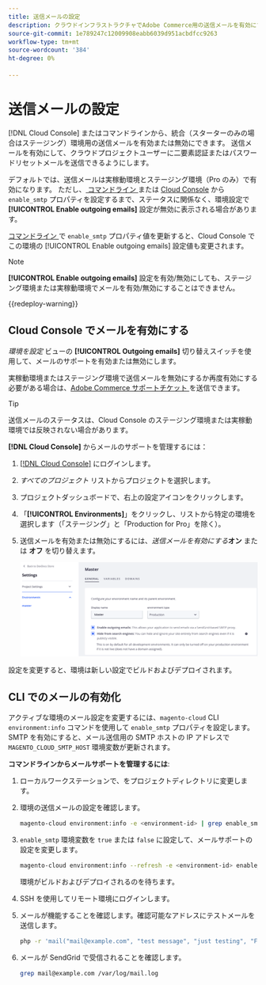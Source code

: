 ```yaml
---
title: 送信メールの設定
description: クラウドインフラストラクチャでAdobe Commerce用の送信メールを有効にする方法を説明します。
source-git-commit: 1e789247c12009908eabb6039d951acbdfcc9263
workflow-type: tm+mt
source-wordcount: '384'
ht-degree: 0%

---
```


# 送信メールの設定

[!DNL Cloud Console] またはコマンドラインから、統合（スターターのみの場合はステージング）環境用の送信メールを有効または無効にできます。 送信メールを有効にして、クラウドプロジェクトユーザーに二要素認証またはパスワードリセットメールを送信できるようにします。

デフォルトでは、送信メールは実稼動環境とステージング環境（Pro のみ）で有効になります。 ただし、[ コマンドライン ](#enable-emails-in-the-cli) または [Cloud Console](outgoing-emails.md#enable-emails-in-the-cloud-console) から `enable_smtp` プロパティを設定するまで、ステータスに関係なく、環境設定で **[!UICONTROL Enable outgoing emails]** 設定が無効に表示される場合があります。

[ コマンドライン ](#enable-emails-in-the-cli) で `enable_smtp` プロパティ値を更新すると、Cloud Console でこの環境の [!UICONTROL Enable outgoing emails] 設定値も変更されます。

>[!NOTE]
>
>**[!UICONTROL Enable outgoing emails]** 設定を有効/無効にしても、ステージング環境または実稼動環境でメールを有効/無効にすることはできません。

{{redeploy-warning}}

## Cloud Console でメールを有効にする

_環境を設定_ ビューの **[!UICONTROL Outgoing emails]** 切り替えスイッチを使用して、メールのサポートを有効または無効にします。

実稼動環境またはステージング環境で送信メールを無効にするか再度有効にする必要がある場合は、[Adobe Commerce サポートチケット ](https://experienceleague.adobe.com/ja/docs/commerce-knowledge-base/kb/help-center-guide/magento-help-center-user-guide) を送信できます。

>[!TIP]
>
>送信メールのステータスは、Cloud Console のステージング環境または実稼動環境では反映されない場合があります。

**[!DNL Cloud Console]** からメールのサポートを管理するには：

1. [[!DNL Cloud Console]](https://console.adobecommerce.com) にログインします。
1. _すべてのプロジェクト_ リストからプロジェクトを選択します。
1. プロジェクトダッシュボードで、右上の設定アイコンをクリックします。
1. 「**[!UICONTROL Environments]**」をクリックし、リストから特定の環境を選択します（「ステージング」と「Production for Pro」を除く）。
1. 送信メールを有効または無効にするには、_送信メールを有効にする_&#x200B;**オン** または **オフ** を切り替えます。

   ![ 送信メール設定を有効にする ](../../assets/outgoing-emails.png)

設定を変更すると、環境は新しい設定でビルドおよびデプロイされます。

## CLI でのメールの有効化

アクティブな環境のメール設定を変更するには、`magento-cloud` CLI `environment:info` コマンドを使用して `enable_smtp` プロパティを設定します。 SMTP を有効にすると、メール送信用の SMTP ホストの IP アドレスで `MAGENTO_CLOUD_SMTP_HOST` 環境変数が更新されます。

**コマンドラインからメールサポートを管理するには**:

1. ローカルワークステーションで、をプロジェクトディレクトリに変更します。

1. 環境の送信メールの設定を確認します。

   ```bash
   magento-cloud environment:info -e <environment-id> | grep enable_smtp
   ```

1. `enable_smtp` 環境変数を `true` または `false` に設定して、メールサポートの設定を変更します。

   ```bash
   magento-cloud environment:info --refresh -e <environment-id> enable_smtp true
   ```

   環境がビルドおよびデプロイされるのを待ちます。

1. SSH を使用してリモート環境にログインします。

1. メールが機能することを確認します。確認可能なアドレスにテストメールを送信します。

   ```bash
   php -r 'mail("mail@example.com", "test message", "just testing", "From: tester@example.com");'
   ```

1. メールが SendGrid で受信されることを確認します。

   ```bash
   grep mail@example.com /var/log/mail.log
   ```
